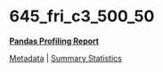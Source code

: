 # 645_fri_c3_500_50

[**Pandas Profiling Report**](https://epistasislab.github.io/penn-ml-benchmarks/profile/645_fri_c3_500_50.html)

[Metadata](metadata.yaml) | [Summary Statistics](summary_stats.csv)

